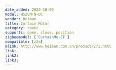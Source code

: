 ```yaml
---
date_added: 2020-10-09
model: HS2CM-N-DC
vendor: Heiman
title: Curtain Motor
category: cover
supports: open, close, position
zigbeemodel: ['CurtainMo-EF']
compatible: [z2m]
mlink: http://www.heiman.com.cn/product/271.html
link: 
link2: 
link3: 
---
```

